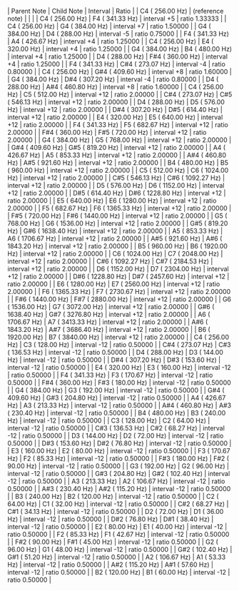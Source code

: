 | Parent Note | Child Note | Interval | Ratio |
|   C4 (  256.00 Hz) | (reference note) | | |
|   C4 (  256.00 Hz) |   F4 (  341.33 Hz) | interval  +5 | ratio  1.33333 |
|   C4 (  256.00 Hz) |   G4 (  384.00 Hz) | interval  +7 | ratio  1.50000 |
|   G4 (  384.00 Hz) |   D4 (  288.00 Hz) | interval  -5 | ratio  0.75000 |
|   F4 (  341.33 Hz) |   A4 (  426.67 Hz) | interval  +4 | ratio  1.25000 |
|   C4 (  256.00 Hz) |   E4 (  320.00 Hz) | interval  +4 | ratio  1.25000 |
|   G4 (  384.00 Hz) |   B4 (  480.00 Hz) | interval  +4 | ratio  1.25000 |
|   D4 (  288.00 Hz) |  F#4 (  360.00 Hz) | interval  +4 | ratio  1.25000 |
|   F4 (  341.33 Hz) |  C#4 (  273.07 Hz) | interval  -4 | ratio  0.80000 |
|   C4 (  256.00 Hz) |  G#4 (  409.60 Hz) | interval  +8 | ratio  1.60000 |
|   G4 (  384.00 Hz) |  D#4 (  307.20 Hz) | interval  -4 | ratio  0.80000 |
|   D4 (  288.00 Hz) |  A#4 (  460.80 Hz) | interval  +8 | ratio  1.60000 |
|   C4 (  256.00 Hz) |   C5 (  512.00 Hz) | interval +12 | ratio  2.00000 |
|  C#4 (  273.07 Hz) |  C#5 (  546.13 Hz) | interval +12 | ratio  2.00000 |
|   D4 (  288.00 Hz) |   D5 (  576.00 Hz) | interval +12 | ratio  2.00000 |
|  D#4 (  307.20 Hz) |  D#5 (  614.40 Hz) | interval +12 | ratio  2.00000 |
|   E4 (  320.00 Hz) |   E5 (  640.00 Hz) | interval +12 | ratio  2.00000 |
|   F4 (  341.33 Hz) |   F5 (  682.67 Hz) | interval +12 | ratio  2.00000 |
|  F#4 (  360.00 Hz) |  F#5 (  720.00 Hz) | interval +12 | ratio  2.00000 |
|   G4 (  384.00 Hz) |   G5 (  768.00 Hz) | interval +12 | ratio  2.00000 |
|  G#4 (  409.60 Hz) |  G#5 (  819.20 Hz) | interval +12 | ratio  2.00000 |
|   A4 (  426.67 Hz) |   A5 (  853.33 Hz) | interval +12 | ratio  2.00000 |
|  A#4 (  460.80 Hz) |  A#5 (  921.60 Hz) | interval +12 | ratio  2.00000 |
|   B4 (  480.00 Hz) |   B5 (  960.00 Hz) | interval +12 | ratio  2.00000 |
|   C5 (  512.00 Hz) |   C6 ( 1024.00 Hz) | interval +12 | ratio  2.00000 |
|  C#5 (  546.13 Hz) |  C#6 ( 1092.27 Hz) | interval +12 | ratio  2.00000 |
|   D5 (  576.00 Hz) |   D6 ( 1152.00 Hz) | interval +12 | ratio  2.00000 |
|  D#5 (  614.40 Hz) |  D#6 ( 1228.80 Hz) | interval +12 | ratio  2.00000 |
|   E5 (  640.00 Hz) |   E6 ( 1280.00 Hz) | interval +12 | ratio  2.00000 |
|   F5 (  682.67 Hz) |   F6 ( 1365.33 Hz) | interval +12 | ratio  2.00000 |
|  F#5 (  720.00 Hz) |  F#6 ( 1440.00 Hz) | interval +12 | ratio  2.00000 |
|   G5 (  768.00 Hz) |   G6 ( 1536.00 Hz) | interval +12 | ratio  2.00000 |
|  G#5 (  819.20 Hz) |  G#6 ( 1638.40 Hz) | interval +12 | ratio  2.00000 |
|   A5 (  853.33 Hz) |   A6 ( 1706.67 Hz) | interval +12 | ratio  2.00000 |
|  A#5 (  921.60 Hz) |  A#6 ( 1843.20 Hz) | interval +12 | ratio  2.00000 |
|   B5 (  960.00 Hz) |   B6 ( 1920.00 Hz) | interval +12 | ratio  2.00000 |
|   C6 ( 1024.00 Hz) |   C7 ( 2048.00 Hz) | interval +12 | ratio  2.00000 |
|  C#6 ( 1092.27 Hz) |  C#7 ( 2184.53 Hz) | interval +12 | ratio  2.00000 |
|   D6 ( 1152.00 Hz) |   D7 ( 2304.00 Hz) | interval +12 | ratio  2.00000 |
|  D#6 ( 1228.80 Hz) |  D#7 ( 2457.60 Hz) | interval +12 | ratio  2.00000 |
|   E6 ( 1280.00 Hz) |   E7 ( 2560.00 Hz) | interval +12 | ratio  2.00000 |
|   F6 ( 1365.33 Hz) |   F7 ( 2730.67 Hz) | interval +12 | ratio  2.00000 |
|  F#6 ( 1440.00 Hz) |  F#7 ( 2880.00 Hz) | interval +12 | ratio  2.00000 |
|   G6 ( 1536.00 Hz) |   G7 ( 3072.00 Hz) | interval +12 | ratio  2.00000 |
|  G#6 ( 1638.40 Hz) |  G#7 ( 3276.80 Hz) | interval +12 | ratio  2.00000 |
|   A6 ( 1706.67 Hz) |   A7 ( 3413.33 Hz) | interval +12 | ratio  2.00000 |
|  A#6 ( 1843.20 Hz) |  A#7 ( 3686.40 Hz) | interval +12 | ratio  2.00000 |
|   B6 ( 1920.00 Hz) |   B7 ( 3840.00 Hz) | interval +12 | ratio  2.00000 |
|   C4 (  256.00 Hz) |   C3 (  128.00 Hz) | interval -12 | ratio  0.50000 |
|  C#4 (  273.07 Hz) |  C#3 (  136.53 Hz) | interval -12 | ratio  0.50000 |
|   D4 (  288.00 Hz) |   D3 (  144.00 Hz) | interval -12 | ratio  0.50000 |
|  D#4 (  307.20 Hz) |  D#3 (  153.60 Hz) | interval -12 | ratio  0.50000 |
|   E4 (  320.00 Hz) |   E3 (  160.00 Hz) | interval -12 | ratio  0.50000 |
|   F4 (  341.33 Hz) |   F3 (  170.67 Hz) | interval -12 | ratio  0.50000 |
|  F#4 (  360.00 Hz) |  F#3 (  180.00 Hz) | interval -12 | ratio  0.50000 |
|   G4 (  384.00 Hz) |   G3 (  192.00 Hz) | interval -12 | ratio  0.50000 |
|  G#4 (  409.60 Hz) |  G#3 (  204.80 Hz) | interval -12 | ratio  0.50000 |
|   A4 (  426.67 Hz) |   A3 (  213.33 Hz) | interval -12 | ratio  0.50000 |
|  A#4 (  460.80 Hz) |  A#3 (  230.40 Hz) | interval -12 | ratio  0.50000 |
|   B4 (  480.00 Hz) |   B3 (  240.00 Hz) | interval -12 | ratio  0.50000 |
|   C3 (  128.00 Hz) |   C2 (   64.00 Hz) | interval -12 | ratio  0.50000 |
|  C#3 (  136.53 Hz) |  C#2 (   68.27 Hz) | interval -12 | ratio  0.50000 |
|   D3 (  144.00 Hz) |   D2 (   72.00 Hz) | interval -12 | ratio  0.50000 |
|  D#3 (  153.60 Hz) |  D#2 (   76.80 Hz) | interval -12 | ratio  0.50000 |
|   E3 (  160.00 Hz) |   E2 (   80.00 Hz) | interval -12 | ratio  0.50000 |
|   F3 (  170.67 Hz) |   F2 (   85.33 Hz) | interval -12 | ratio  0.50000 |
|  F#3 (  180.00 Hz) |  F#2 (   90.00 Hz) | interval -12 | ratio  0.50000 |
|   G3 (  192.00 Hz) |   G2 (   96.00 Hz) | interval -12 | ratio  0.50000 |
|  G#3 (  204.80 Hz) |  G#2 (  102.40 Hz) | interval -12 | ratio  0.50000 |
|   A3 (  213.33 Hz) |   A2 (  106.67 Hz) | interval -12 | ratio  0.50000 |
|  A#3 (  230.40 Hz) |  A#2 (  115.20 Hz) | interval -12 | ratio  0.50000 |
|   B3 (  240.00 Hz) |   B2 (  120.00 Hz) | interval -12 | ratio  0.50000 |
|   C2 (   64.00 Hz) |   C1 (   32.00 Hz) | interval -12 | ratio  0.50000 |
|  C#2 (   68.27 Hz) |  C#1 (   34.13 Hz) | interval -12 | ratio  0.50000 |
|   D2 (   72.00 Hz) |   D1 (   36.00 Hz) | interval -12 | ratio  0.50000 |
|  D#2 (   76.80 Hz) |  D#1 (   38.40 Hz) | interval -12 | ratio  0.50000 |
|   E2 (   80.00 Hz) |   E1 (   40.00 Hz) | interval -12 | ratio  0.50000 |
|   F2 (   85.33 Hz) |   F1 (   42.67 Hz) | interval -12 | ratio  0.50000 |
|  F#2 (   90.00 Hz) |  F#1 (   45.00 Hz) | interval -12 | ratio  0.50000 |
|   G2 (   96.00 Hz) |   G1 (   48.00 Hz) | interval -12 | ratio  0.50000 |
|  G#2 (  102.40 Hz) |  G#1 (   51.20 Hz) | interval -12 | ratio  0.50000 |
|   A2 (  106.67 Hz) |   A1 (   53.33 Hz) | interval -12 | ratio  0.50000 |
|  A#2 (  115.20 Hz) |  A#1 (   57.60 Hz) | interval -12 | ratio  0.50000 |
|   B2 (  120.00 Hz) |   B1 (   60.00 Hz) | interval -12 | ratio  0.50000 |
